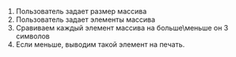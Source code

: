 1. Пользователь задает размер массива
2. Пользователь задает элементы массива
3. Сравиваем каждый элемент массива на больше\меньше он 3 символов
4. Если меньше, выводим такой элемент на печать.